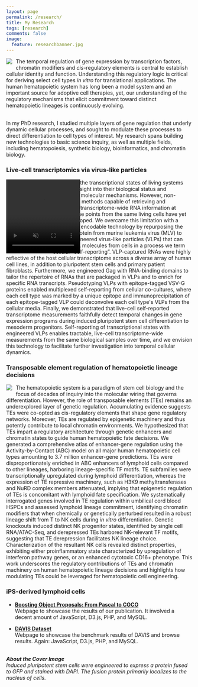 ```yaml
---
layout: page
permalink: /research/
title: My Research
tags: [research]
comments: false
image:
  feature: researchbanner.jpg
---
```



<img src="{{ site.url }}/images/research_overview.png" align="left" style="margin: 0px 10px 10px 0px;" style="width:300px;height:293px;"/> The temporal regulation of gene expression by transcription factors, chromatin modifiers and <i>cis</i>-regulatory elements is central to establish cellular identity and function. Understanding this regulatory logic is critical for deriving select cell types <i>in vitro</i> for translational applications. The human hematopoietic system has long been a model system and an important source for adoptive cell therapies, yet, our understanding of the regulatory mechanisms that elicit commitment toward distinct hematopoietic lineages is continuously evolving. <br><br>

In my PhD research, I studied multiple layers of gene regulation that underly dynamic cellular processes, and sought to modulate these processes to direct differentiation to cell types of interest. My research spans building new technologies to basic science inquiry, as well as multiple fields, including hematopoiesis, synthetic biology, bioinformatics, and chromatin biology.  


### Live-cell transcriptomics via virus-like particles

<div style="width: 25%; float: left;"> 
<video width="200" height="200" autoplay muted>
  <source src="{{ site.url }}/images/jin_2011_jvirology.mp4" type="video/mp4">
</video>
</div>
Measuring the transcriptional states of living systems provides insight into their biological status and associated molecular mechanisms. However, non-destructive methods capable of retrieving and monitoring transcriptome-wide RNA information at multiple time points from the same living cells have yet to be developed. We overcame this limitation with a genetically encodable technology by repurposing the Gag polyprotein from murine leukemia virus (MLV) to create engineered virus-like particles (VLPs) that can export RNA molecules from cells in a process we term cellular “self-reporting”. VLP-captured RNAs were highly reflective of the host cellular transcriptome across a diverse array of human cell lines, in addition to pluripotent stem cells and primary patient fibroblasts. Furthermore, we engineered Gag with RNA-binding domains to tailor the repertoire of RNAs that are packaged in VLPs and to enrich for specific RNA transcripts. Pseudotyping VLPs with epitope-tagged VSV-G proteins enabled multiplexed self-reporting from cellular co-cultures, where each cell type was marked by a unique epitope and immunoprecipitation of each epitope-tagged VLP could deconvolve each cell type's VLPs from the cellular media. Finally, we demonstrated that live-cell self-reported transcriptome measurements faithfully detect temporal changes in gene expression programs during induced pluripotent stem cell differentiation to mesoderm progenitors. Self-reporting of transcriptional states with engineered VLPs enables tractable, live-cell transcriptome-wide measurements from the same biological samples over time, and we envision this technology to facilitate further investigation into temporal cellular dynamics. 


### Transposable element regulation of hematopoietic lineage decisions

<img src="{{ site.url }}/images/te_gene_regulation.png" align="left" style="margin: 0px 10px 10px 0px;" style="width:50%"/>The hematopoietic system is a paradigm of stem cell biology and the focus of decades of inquiry into the molecular wiring that governs differentiation. However, the role of transposable elements (TEs) remains an underexplored layer of genetic regulation. Accumulating evidence suggests TEs were co-opted as cis-regulatory elements that shape gene regulatory networks. Moreover, TEs are regulated by epigenetic machinery and thus potently contribute to local chromatin environments. We hypothesized that TEs impart a regulatory architecture through genetic enhancers and chromatin states to guide human hematopoietic fate decisions. We generated a comprehensive atlas of enhancer-gene regulation using the Activity-by-Contact (ABC) model on all major human hematopoietic cell types amounting to 3.7 million enhancer-gene predictions. TEs were disproportionately enriched in ABC enhancers of lymphoid cells compared to other lineages, harboring lineage-specific TF motifs. TE subfamilies were transcriptionally upregulated during lymphoid differentiation, whereas the expression of TE repressive machinery, such as H3K9 methyltransferases and NuRD complex members attenuated, implying that epigenetic regulation of TEs is concomitant with lymphoid fate specification. We systematically interrogated genes involved in TE regulation within umbilical cord blood HSPCs and assessed lymphoid lineage commitment, identifying chromatin modifiers that when chemically or genetically perturbed resulted in a robust lineage shift from T to NK cells during <i>in vitro</i> differentiation. Genetic knockouts induced distinct NK progenitor states, identified by single cell RNA/ATAC-Seq, and derepressed TEs harbored NK-relevant TF motifs, suggesting that TE derepression facilitates NK lineage choice. Characterization of the resultant NK cells revealed distinct properties, exhibiting either proinflammatory state characterized by upregulation of interferon pathway genes, or an enhanced cytotoxic CD16+ phenotype. This work underscores the regulatory contributions of TEs and chromatin machinery on human hematopoietic lineage decisions and highlights how modulating TEs could be leveraged for hematopoietic cell engineering.



### iPS-derived lymphoid cells

* [**Boosting Object Proposals: From Pascal to COCO**](http://www.vision.ee.ethz.ch/~biwiproposals/boosting-coco/)<br>
Webpage to showcase the results of our publication. It involved a decent amount of JavaScript, D3.js, PHP, and MySQL.

* [**DAVIS Dataset**](https://graphics.ethz.ch/~perazzif/davis/index.html)<br>
Webpage to showcase the benchmark results of DAVIS and browse results. Again: JavaScript, D3.js, PHP, and MySQL.






<br />
<b><em>About the Cover Image</em></b>
<br />
<em>Induced pluripotent stem cells were engineered to express a protein fused to GFP and stained with DAPI. The fusion protein primarily localizes to the nucleus of cells.</em>

